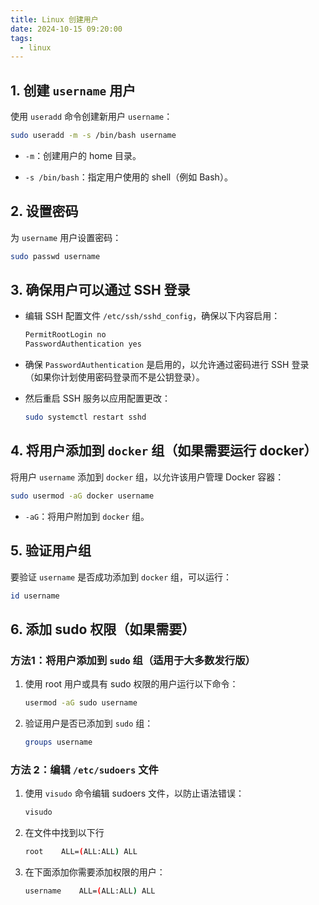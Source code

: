 ```yaml
---
title: Linux 创建用户
date: 2024-10-15 09:20:00
tags:
  - linux
---
```


## 1. 创建 `username` 用户

使用 `useradd` 命令创建新用户 `username`：

~~~bash
sudo useradd -m -s /bin/bash username
~~~

* `-m`：创建用户的 home 目录。

* `-s /bin/bash`：指定用户使用的 shell（例如 Bash）。

## 2. 设置密码

为 `username` 用户设置密码：

~~~bash
sudo passwd username
~~~

## 3. 确保用户可以通过 SSH 登录

* 编辑 SSH 配置文件 `/etc/ssh/sshd_config`，确保以下内容启用：

  ~~~bash
  PermitRootLogin no
  PasswordAuthentication yes
  ~~~

* 确保 `PasswordAuthentication` 是启用的，以允许通过密码进行 SSH 登录（如果你计划使用密码登录而不是公钥登录）。

* 然后重启 SSH 服务以应用配置更改：

  ~~~bash
  sudo systemctl restart sshd
  ~~~

## 4. 将用户添加到 `docker` 组（如果需要运行 docker）

将用户 `username` 添加到 `docker` 组，以允许该用户管理 Docker 容器：

~~~bash
sudo usermod -aG docker username
~~~

* `-aG`：将用户附加到 `docker` 组。

## 5. 验证用户组

要验证 `username` 是否成功添加到 `docker` 组，可以运行：

~~~bash
id username
~~~

## 6. 添加 sudo 权限（如果需要）

### 方法1：将用户添加到 `sudo` 组（适用于大多数发行版）

1. 使用 root 用户或具有 sudo 权限的用户运行以下命令：

   ~~~bash
   usermod -aG sudo username
   ~~~

2. 验证用户是否已添加到 `sudo` 组：

   ~~~bash
   groups username
   ~~~

### 方法 2：编辑 `/etc/sudoers` 文件

1. 使用 `visudo` 命令编辑 sudoers 文件，以防止语法错误：

   ~~~bash
   visudo
   ~~~

2. 在文件中找到以下行

   ~~~bash
   root    ALL=(ALL:ALL) ALL
   ~~~

3. 在下面添加你需要添加权限的用户：

   ~~~bash
   username    ALL=(ALL:ALL) ALL
   ~~~

   